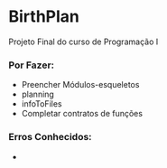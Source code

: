 # BirthPlan
Projeto Final do curso de Programação I

### Por Fazer:

 - Preencher Módulos-esqueletos
 - planning
 - infoToFiles
 - Completar contratos de funções

### Erros Conhecidos:

 - 
